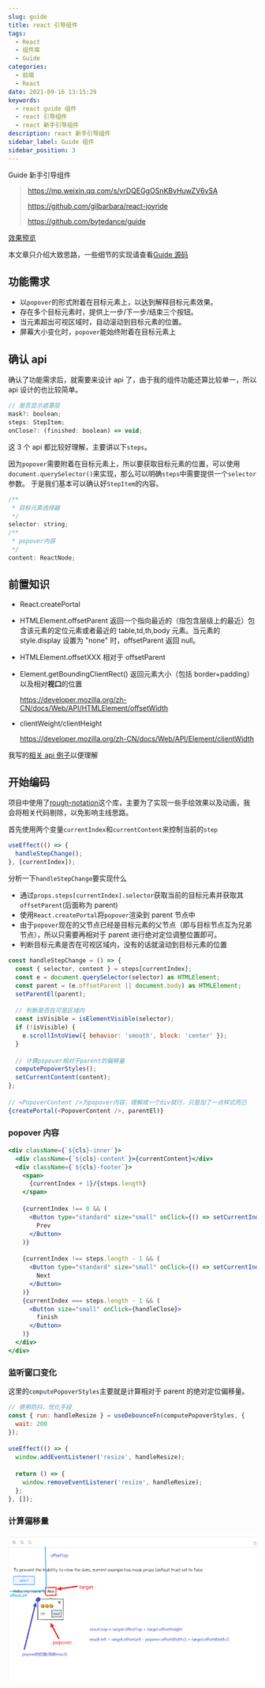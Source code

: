 ```yaml
---
slug: guide
title: react 引导组件
tags:
  - React
  - 组件库
  - Guide
categories:
  - 前端
  - React
date: 2021-09-16 13:15:29
keywords:
  - react guide 组件
  - react 引导组件
  - react 新手引导组件
description: react 新手引导组件
sidebar_label: Guide 组件
sidebar_position: 3
---
```


Guide 新手引导组件

<!--truncate-->

> https://mp.weixin.qq.com/s/vrDQEGgOSnKBvHuwZV6vSA
>
> https://github.com/gilbarbara/react-joyride
>
> https://github.com/bytedance/guide

[效果预览](https://alan-ui.alanwang.site/?path=/docs/components-guide--guide)

本文章只介绍大致思路，一些细节的实现请查看[Guide 源码](https://github.com/3Alan/alan-ui/tree/main/src/components/guide)

## 功能需求

- 以`popover`的形式附着在目标元素上，以达到解释目标元素效果。
- 存在多个目标元素时，提供上一步/下一步/结束三个按钮。
- 当元素超出可视区域时，自动滚动到目标元素的位置。
- 屏幕大小变化时，`popover`能始终附着在目标元素上

## 确认 api

确认了功能需求后，就需要来设计 api 了，由于我的组件功能还算比较单一，所以 api 设计的也比较简单。

```js
// 是否显示遮罩层
mask?: boolean;
steps: StepItem;
onClose?: (finished: boolean) => void;
```

这 3 个 api 都比较好理解，主要讲以下`steps`。

因为`popover`需要附着在目标元素上，所以要获取目标元素的位置，可以使用`document.querySelector()`来实现，那么可以明确`steps`中需要提供一个`selector`参数。
于是我们基本可以确认好`StepItem`的内容。

```js
/**
 * 目标元素选择器
 */
selector: string;
/**
 * popover内容
 */
content: ReactNode;
```

## 前置知识

- React.createPortal
- HTMLElement.offsetParent
  返回一个指向最近的（指包含层级上的最近）包含该元素的定位元素或者最近的 table,td,th,body 元素。当元素的 style.display 设置为 "none" 时，offsetParent 返回 null。
- HTMLElement.offsetXXX
  相对于 offsetParent
- Element.getBoundingClientRect()
  返回元素大小（包括 border+padding）以及相对**视口**的位置

  https://developer.mozilla.org/zh-CN/docs/Web/API/HTMLElement/offsetWidth

- clientWeight/clientHeight

  https://developer.mozilla.org/zh-CN/docs/Web/API/Element/clientWidth

我写的[相关 api 例子](https://stackblitz.com/edit/web-platform-5hqpo6)以便理解

## 开始编码

项目中使用了[rough-notation](https://github.com/rough-stuff/rough-notation)这个库，主要为了实现一些手绘效果以及动画，我会将相关代码剔除，以免影响主线思路。

首先使用两个变量`currentIndex`和`currentContent`来控制当前的`step`

```jsx
useEffect(() => {
  handleStepChange();
}, [currentIndex]);
```

分析一下`handleStepChange`要实现什么

- 通过`props.steps[currentIndex].selector`获取当前的目标元素并获取其`offsetParent`(后面称为 parent)
- 使用`React.createPortal`将`popover`渲染到 parent 节点中
- 由于`popover`现在的父节点已经是目标元素的父节点（即与目标节点互为兄弟节点），所以只需要再相对于 parent 进行绝对定位调整位置即可。
- 判断目标元素是否在可视区域内，没有的话就滚动到目标元素的位置

```js
const handleStepChange = () => {
  const { selector, content } = steps[currentIndex];
  const e = document.querySelector(selector) as HTMLElement;
  const parent = (e.offsetParent || document.body) as HTMLElement;
  setParentEl(parent);

  // 判断是否在可是区域内
  const isVisible = isElementVisible(selector);
  if (!isVisible) {
    e.scrollIntoView({ behavior: 'smooth', block: 'center' });
  }

  // 计算popover相对于parent的偏移量
  computePopoverStyles();
  setCurrentContent(content);
};

// <PopoverContent />为popover内容，理解成一个div就行，只是加了一点样式而已
{createPortal(<PopoverContent />, parentEl)}
```

### popover 内容

```jsx
<div className={`${cls}-inner`}>
  <div className={`${cls}-content`}>{currentContent}</div>
  <div className={`${cls}-footer`}>
    <span>
      {currentIndex + 1}/{steps.length}
    </span>

    {currentIndex !== 0 && (
      <Button type="standard" size="small" onClick={() => setCurrentIndex(currentIndex - 1)}>
        Prev
      </Button>
    )}

    {currentIndex !== steps.length - 1 && (
      <Button type="standard" size="small" onClick={() => setCurrentIndex(currentIndex + 1)}>
        Next
      </Button>
    )}
    {currentIndex === steps.length - 1 && (
      <Button size="small" onClick={handleClose}>
        finish
      </Button>
    )}
  </div>
</div>
```

### 监听窗口变化

这里的`computePopoverStyles`主要就是计算相对于 parent 的绝对定位偏移量。

```jsx
// 使用防抖，优化手段
const { run: handleResize } = useDebounceFn(computePopoverStyles, {
  wait: 200
});

useEffect(() => {
  window.addEventListener('resize', handleResize);

  return () => {
    window.removeEventListener('resize', handleResize);
  };
}, []);
```

### 计算偏移量

![偏移量计算](https://raw.githubusercontent.com/3Alan/images/master/img/image-20210916145908255.png)
